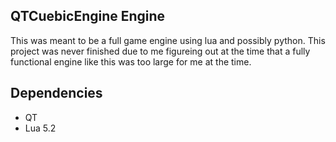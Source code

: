 ## QTCuebicEngine Engine
This was meant to be a full game engine using lua and possibly python. This project was never finished due to me figureing out at the time that a fully functional engine like this was too large for me at the time.

## Dependencies
- QT
- Lua 5.2
